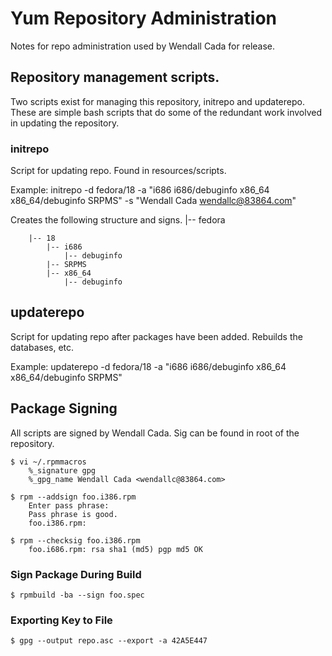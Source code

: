 # Yum Repository Administration
Notes for repo administration used by Wendall Cada for release.

## Repository management scripts.
Two scripts exist for managing this repository, initrepo and updaterepo.
These are simple bash scripts that do some of the redundant work involved in
updating the repository.

### initrepo
Script for updating repo. Found in resources/scripts.

Example:
    initrepo -d fedora/18 -a "i686 i686/debuginfo x86_64 x86_64/debuginfo SRPMS" -s "Wendall Cada <wendallc@83864.com>"

Creates the following structure and signs.
    |-- fedora

        |-- 18
            |-- i686
                |-- debuginfo
            |-- SRPMS
            |-- x86_64
                |-- debuginfo

## updaterepo
Script for updating repo after packages have been added. Rebuilds the databases, etc.

Example:
    updaterepo -d fedora/18 -a "i686 i686/debuginfo x86_64 x86_64/debuginfo SRPMS"

## Package Signing
All scripts are signed by Wendall Cada. Sig can be found in root of the
repository.

    $ vi ~/.rpmmacros
        %_signature gpg
        %_gpg_name Wendall Cada <wendallc@83864.com>

    $ rpm --addsign foo.i386.rpm
        Enter pass phrase:
        Pass phrase is good.
        foo.i386.rpm:

    $ rpm --checksig foo.i386.rpm
        foo.i686.rpm: rsa sha1 (md5) pgp md5 OK

### Sign Package During Build
    $ rpmbuild -ba --sign foo.spec

### Exporting Key to File
    $ gpg --output repo.asc --export -a 42A5E447
